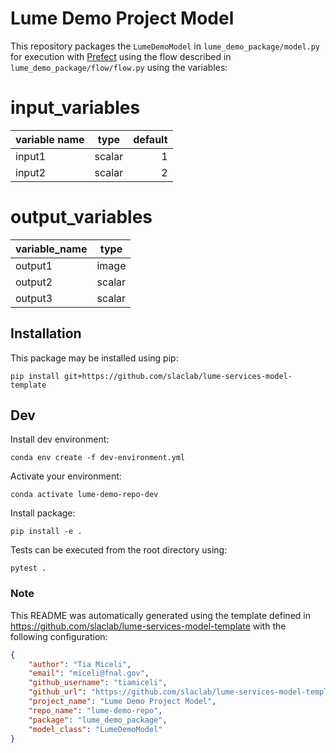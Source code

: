 #  Lume Demo Project Model

This repository packages the `LumeDemoModel` in `lume_demo_package/model.py ` for execution with [Prefect](https://docs.prefect.io/) using the flow described in `lume_demo_package/flow/flow.py` using the variables:

<!--- The input and output variable tables are replaced when generating the project in template/hooks/post_gen_project.py-->
# input_variables
|variable name| type |default|
|-------------|------|------:|
|input1       |scalar|      1|
|input2       |scalar|      2|


# output_variables
|variable_name| type |
|-------------|------|
|output1      |image |
|output2      |scalar|
|output3      |scalar|



## Installation

This package may be installed using pip:
```
pip install git+https://github.com/slaclab/lume-services-model-template
```


## Dev

Install dev environment:
```
conda env create -f dev-environment.yml
```

Activate your environment:
```
conda activate lume-demo-repo-dev
```

Install package:
```
pip install -e .
```

Tests can be executed from the root directory using:
```
pytest .
```

### Note
This README was automatically generated using the template defined in https://github.com/slaclab/lume-services-model-template with the following configuration:

```json
{
    "author": "Tia Miceli",
    "email": "miceli@fnal.gov",
    "github_username": "tiamiceli",
    "github_url": "https://github.com/slaclab/lume-services-model-template",
    "project_name": "Lume Demo Project Model", 
    "repo_name": "lume-demo-repo", 
    "package": "lume_demo_package",
    "model_class": "LumeDemoModel"
}
```
